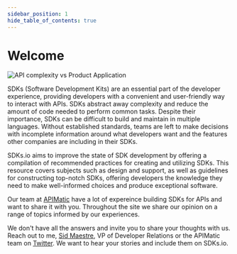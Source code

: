 ```yaml
---
sidebar_position: 1
hide_table_of_contents: true
---
```


# Welcome

![API complexity vs Product Application](/img/logo-var4.svg#logo) 

SDKs (Software Development Kits) are an essential part of the developer experience, providing developers with a convenient and user-friendly way to interact with APIs. SDKs abstract away complexity and reduce the amount of code needed to perform common tasks. Despite their importance, SDKs can be difficult to build and maintain in multiple languages. Without established standards, teams are left to make decisions with incomplete information around what developers want and the features other companies are including in their SDKs. 

SDKs.io aims to improve the state of SDK development by offering a compilation of recommended practices for creating and utilizing SDKs. This resource covers subjects such as design and support, as well as guidelines for constructing top-notch SDKs, offering developers the knowledge they need to make well-informed choices and produce exceptional software.






Our team at [APIMatic](https://www.apimatic.io/) have a lot of expereince building SDKs for APIs and want to share it with you. Throughout the site we share our opinion on a range of topics informed by our experiences. 

We don't have all the answers and invite you to share your thoughts with us. Reach out to me, [Sid Maestre](mailto:sid.maestre@apimatic.io), VP of Developer Relations or the APIMatic team on [Twitter](https://twitter.com/APIMatic). We want to hear your stories and include them on SDKs.io.
